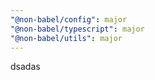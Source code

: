 ```yaml
---
"@non-babel/config": major
"@non-babel/typescript": major
"@non-babel/utils": major
---
```


dsadas
